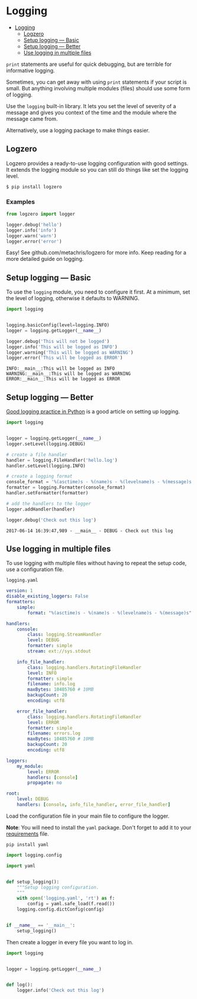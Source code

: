 # Logging

- [Logging](#logging)
  - [Logzero](#logzero)
  - [Setup logging — Basic](#setup-logging-basic)
  - [Setup logging — Better](#setup-logging-better)
  - [Use logging in multiple files](#use-logging-in-multiple-files)

`print` statements are useful for quick debugging, but are terrible for informative logging.

Sometimes, you can get away with using `print` statements if your script is small. But anything involving multiple modules (files) should use some form of logging.

Use the `logging` built-in library. It lets you set the level of severity of a message and gives you context of the time and the module where the message came from.

Alternatively, use a logging package to make things easier.

## Logzero
Logzero provides a ready-to-use logging configuration with good settings. It extends the logging module so you can still do things like set the logging level.

```console
$ pip install logzero
```

### Examples

```python
from logzero import logger

logger.debug('hello')
logger.info('info')
logger.warn('warn')
logger.error('error')
```

Easy! See github.com/metachris/logzero for more info. Keep reading for a more detailed guide on logging.


## Setup logging — Basic
To use the `logging` module, you need to configure it first. At a minimum, set the level of logging, otherwise it defaults to WARNING.

```python
import logging


logging.basicConfig(level=logging.INFO)
logger = logging.getLogger(__name__)

logger.debug('This will not be logged')
logger.info('This will be logged as INFO')
logger.warning('This will be logged as WARNING')
logger.error('This will be logged as ERROR')
```
```
INFO:__main__:This will be logged as INFO
WARNING:__main__:This will be logged as WARNING
ERROR:__main__:This will be logged as ERROR
```

## Setup logging — Better
[Good logging practice in Python](https://fangpenlin.com/posts/2012/08/26/good-logging-practice-in-python/) is a good article on setting up logging.

```python
import logging


logger = logging.getLogger(__name__)
logger.setLevel(logging.DEBUG)

# create a file handler
handler = logging.FileHandler('hello.log')
handler.setLevel(logging.INFO)

# create a logging format
console_format = '%(asctime)s - %(name)s - %(levelname)s - %(message)s'
formatter = logging.Formatter(console_format)
handler.setFormatter(formatter)

# add the handlers to the logger
logger.addHandler(handler)

logger.debug('Check out this log')
```
```
2017-06-14 16:39:47,989 - __main__ - DEBUG - Check out this log
```

## Use logging in multiple files
To use logging with multiple files without having to repeat the setup code, use a configuration file.

`logging.yaml`
```yaml
version: 1
disable_existing_loggers: False
formatters:
    simple:
        format: "%(asctime)s - %(name)s - %(levelname)s - %(message)s"

handlers:
    console:
        class: logging.StreamHandler
        level: DEBUG
        formatter: simple
        stream: ext://sys.stdout

    info_file_handler:
        class: logging.handlers.RotatingFileHandler
        level: INFO
        formatter: simple
        filename: info.log
        maxBytes: 10485760 # 10MB
        backupCount: 20
        encoding: utf8

    error_file_handler:
        class: logging.handlers.RotatingFileHandler
        level: ERROR
        formatter: simple
        filename: errors.log
        maxBytes: 10485760 # 10MB
        backupCount: 20
        encoding: utf8

loggers:
    my_module:
        level: ERROR
        handlers: [console]
        propagate: no

root:
    level: DEBUG
    handlers: [console, info_file_handler, error_file_handler]
```

Load the configuration file in your main file to configure the logger.

**Note**: You will need to install the `yaml` package. Don't forget to add it to your [requirements](requirements.md) file. 
```
pip install yaml
```

```python
import logging.config

import yaml


def setup_logging():
    """Setup logging configuration.
    """
    with open('logging.yaml', 'rt') as f:
        config = yaml.safe_load(f.read())
    logging.config.dictConfig(config)


if __name__ == '__main__':
    setup_logging()
```

Then create a logger in every file you want to log in.
```python
import logging


logger = logging.getLogger(__name__)


def log():
    logger.info('Check out this log')
```
